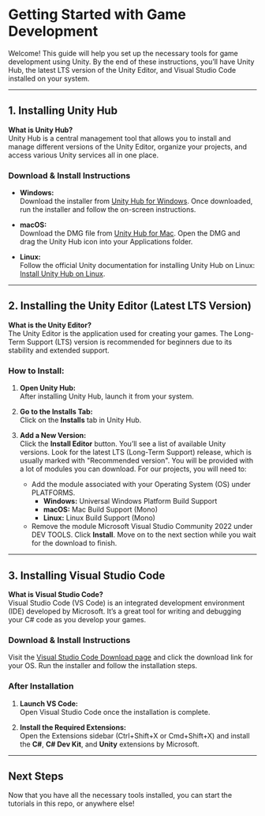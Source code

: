 # Getting Started with Game Development

Welcome! This guide will help you set up the necessary tools for game development using Unity. By the end of these instructions, you’ll have Unity Hub, the latest LTS version of the Unity Editor, and Visual Studio Code installed on your system.

---

## 1. Installing Unity Hub

**What is Unity Hub?**  
Unity Hub is a central management tool that allows you to install and manage different versions of the Unity Editor, organize your projects, and access various Unity services all in one place.

### Download & Install Instructions

- **Windows:**  
  Download the installer from [Unity Hub for Windows](https://public-cdn.cloud.unity3d.com/hub/prod/UnityHubSetup.exe). Once downloaded, run the installer and follow the on-screen instructions.

- **macOS:**  
  Download the DMG file from [Unity Hub for Mac](https://public-cdn.cloud.unity3d.com/hub/prod/UnityHubSetup.dmg). Open the DMG and drag the Unity Hub icon into your Applications folder.

- **Linux:**  
  Follow the official Unity documentation for installing Unity Hub on Linux:  
  [Install Unity Hub on Linux](https://docs.unity3d.com/hub/manual/InstallHub.html#install-hub-linux).

---

## 2. Installing the Unity Editor (Latest LTS Version)

**What is the Unity Editor?**  
The Unity Editor is the application used for creating your games. The Long-Term Support (LTS) version is recommended for beginners due to its stability and extended support.

### How to Install:

1. **Open Unity Hub:**  
   After installing Unity Hub, launch it from your system.

2. **Go to the Installs Tab:**  
   Click on the **Installs** tab in Unity Hub.

3. **Add a New Version:**  
   Click the **Install Editor** button. You’ll see a list of available Unity versions. Look for the latest LTS (Long-Term Support) release, which is usually marked with "Recommended version".
   You will be provided with a lot of modules you can download. For our projects, you will need to:
   -  Add the module associated with your Operating System (OS) under PLATFORMS.
       - **Windows:**
         Universal Windows Platform Build Support
       - **macOS:**
         Mac Build Support (Mono)
       - **Linux:**
         Linux Build Support (Mono)
   - Remove the module Microsoft Visual Studio Community 2022 under DEV TOOLS.
   Click **Install**.
   Move on to the next section while you wait for the download to finish.

---

## 3. Installing Visual Studio Code

**What is Visual Studio Code?**  
Visual Studio Code (VS Code) is an integrated development environment (IDE) developed by Microsoft. It’s a great tool for writing and debugging your C# code as you develop your games.

### Download & Install Instructions

Visit the [Visual Studio Code Download page](https://code.visualstudio.com/Download) and click the download link for your OS. Run the installer and follow the installation steps.

### After Installation

1. **Launch VS Code:**  
   Open Visual Studio Code once the installation is complete.

2. **Install the Required Extensions:**  
   Open the Extensions sidebar (Ctrl+Shift+X or Cmd+Shift+X) and install the **C#**, **C# Dev Kit**, and **Unity** extensions by Microsoft.

---

## Next Steps

Now that you have all the necessary tools installed, you can start the tutorials in this repo, or anywhere else!
